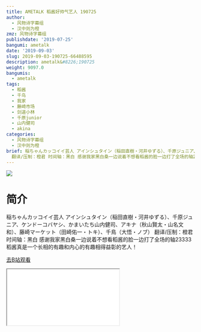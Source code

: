 ```yaml
---
title: AMETALK 稻酱好帅气艺人 190725
author:
  - 风物诗字幕组
  - 汉中则为橙
zmz: 风物诗字幕组
publishdate: '2019-07-25'
bangumi: ametalk
date: '2019-09-03'
slug: 2019-09-03-190725-66488595
description: ametalk&#8226;190725
weight: 9097.0
bangumis:
  - ametalk
tags:
  - 稻酱
  - 千鸟
  - 我家
  - 藤崎市场
  - 剑道小林
  - 千原junior
  - 山内健司
  - akina
categories:
  - 风物诗字幕组
  - 汉中则为橙
brief: 稲ちゃんカッコイイ芸人 アインシュタイン（稲田直樹・河井ゆずる）、千原ジュニア、ケンドーコバヤシ、かまいたち山内健司、アキナ（秋山賢太・山名文和）、藤崎マーケット（田崎佑一・トキ）、千鳥（大悟・ノブ）
  翻译/压制：橙君 时间轴：黑白 感谢我家黑白桑一边说着不想看稻酱的脸一边打了全场的轴23333 稻酱真是一个长相的有趣和内心的有趣相得益彰的艺人！
---
```

![](https://raw.githubusercontent.com/tcgriffith/owaraisite/master/static/tmpimg/b874d91bbaf532eea713cb151985ac5b5244c03e.jpg.480.jpg)
# 简介  
稲ちゃんカッコイイ芸人
アインシュタイン（稲田直樹・河井ゆずる）、千原ジュニア、ケンドーコバヤシ、かまいたち山内健司、アキナ（秋山賢太・山名文和）、藤崎マーケット（田崎佑一・トキ）、千鳥（大悟・ノブ）
翻译/压制：橙君 时间轴：黑白
感谢我家黑白桑一边说着不想看稻酱的脸一边打了全场的轴23333
稻酱真是一个长相的有趣和内心的有趣相得益彰的艺人！  

[去B站观看](https://www.bilibili.com/video/av66488595/)
<div class ="resp-container"><iframe class="testiframe" src="//player.bilibili.com/player.html?aid=66488595"", scrolling="no", allowfullscreen="true" > </iframe></div> 
